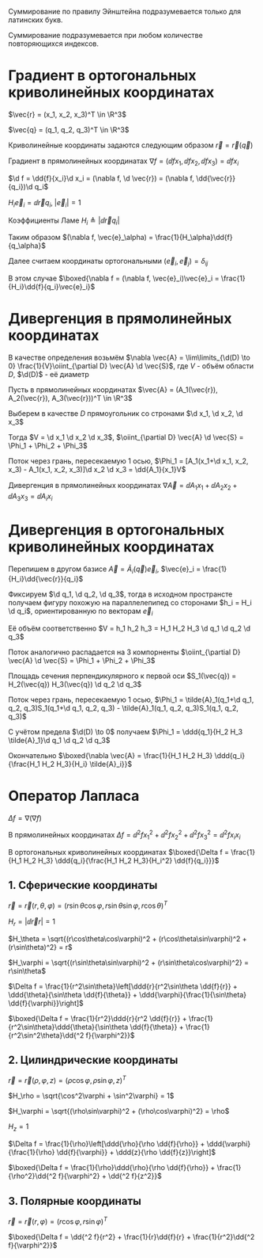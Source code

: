 Суммирование по правилу Эйнштейна подразумевается только для латинских букв.

Суммирование подразумевается при любом количестве повторяющихся индексов.

# Градиент в ортогональных криволинейных координатах

$$\newcommand{\ddd}[2]{\frac{\partial}{\partial #1} \left( #2 \right)}$$
$$\newcommand{\dd}[2]{\frac{\partial #1}{\partial #2}}$$
$$\newcommand{\d}{\mathrm{d}}$$

$\vec{r} = (x_1, x_2, x_3)^T \in \R^3$

$\vec{q} = (q_1, q_2, q_3)^T \in \R^3$

Криволинейные координаты задаются следующим образом $\vec{r} = \vec{r}(\vec{q})$

Градиент в прямолинейных координатах $\nabla f = (\dd{f}{x_1}, \dd{f}{x_2}, \dd{f}{x_3}) = \dd{f}{x_i}$

$\d f = \dd{f}{x_i}\d x_i = (\nabla f, \d \vec{r}) = (\nabla f, \dd{\vec{r}}{q_i})\d q_i$

$H_i\vec{e}_i = \dd{\vec{r}}{q_i}, \; |\vec{e}_i| = 1$

Коэффициенты Ламе $H_i \triangleq |\dd{\vec{r}}{q_i}|$

Таким образом $(\nabla f, \vec{e}_\alpha) = \frac{1}{H_\alpha}\dd{f}{q_\alpha}$

Далее считаем координаты ортогональными $(\vec{e}_i, \vec{e}_j) = \delta_{ij}$

В этом случае $\boxed{\nabla f = (\nabla f, \vec{e}_i)\vec{e}_i = \frac{1}{H_i}\dd{f}{q_i}\vec{e}_i}$

# Дивергенция в прямолинейных координатах

В качестве определения возьмём $\nabla \vec{A} = \lim\limits_{\d(D) \to 0} \frac{1}{V}\oiint_{\partial D} \vec{A} \d \vec{S}$, где $V$ - объём области $D$, $\d(D)$ - её диаметр

Пусть в прямолинейных координатах $\vec{A} = (A_1(\vec{r}), A_2(\vec{r}), A_3(\vec{r}))^T \in \R^3$

Выберем в качестве $D$ прямоугольник со стронами $\d x_1, \d x_2, \d x_3$

Тогда $V = \d x_1 \d x_2 \d x_3$, $\oiint_{\partial D} \vec{A} \d \vec{S} = \Phi_1 + \Phi_2 + \Phi_3$

Поток через грань, пересекаемую $1$ осью, $\Phi_1 = [A_1(x_1+\d x_1, x_2, x_3) - A_1(x_1, x_2, x_3)]\d x_2 \d x_3 = \dd{A_1}{x_1}V$

Дивергенция в прямолинейных координатах $\nabla \vec{A} = \dd{A_1}{x_1} + \dd{A_2}{x_2} + \dd{A_3}{x_3} = \dd{A_i}{x_i}$

# Дивергенция в ортогональных криволинейных координатах

Перепишем в другом базисе $\vec{A} = \tilde{A}_i(\vec{q}) \vec{e}_i$, $\vec{e}_i = \frac{1}{H_i}\dd{\vec{r}}{q_i}$

Фиксируем $\d q_1, \d q_2, \d q_3$, тогда в исходном пространсте получаем фигуру похожую на параллелепипед со сторонами $h_i = H_i \d q_i$, ориентированную по векторам $\vec{e}_i$

Её объём соответственно $V = h_1 h_2 h_3 = H_1 H_2 H_3 \d q_1 \d q_2 \d q_3$

Поток аналогично распадается на 3 компорненты $\oiint_{\partial D} \vec{A} \d \vec{S} = \Phi_1 + \Phi_2 + \Phi_3$

Площадь сечения перпендикулярного к первой оси $S_1(\vec{q}) = H_2(\vec{q}) H_3(\vec{q}) \d q_2 \d q_3$

Поток через грань, пересекаемую $1$ осью, $\Phi_1 = \tilde{A}_1(q_1+\d q_1, q_2, q_3)S_1(q_1+\d q_1, q_2, q_3) - \tilde{A}_1(q_1, q_2, q_3)S_1(q_1, q_2, q_3)$

С учётом предела $\d(D) \to 0$ получаем $\Phi_1 = \ddd{q_1}{H_2 H_3 \tilde{A}_1}\d q_1 \d q_2 \d q_3$

Окончательно $\boxed{\nabla \vec{A} = \frac{1}{H_1 H_2 H_3} \ddd{q_i}{\frac{H_1 H_2 H_3}{H_i} \tilde{A}_i}}$

# Оператор Лапласа

$\Delta f = \nabla(\nabla f)$

В прямолинейных координатах $\Delta f = \dd{^2 f}{x_1^2} + \dd{^2 f}{x_2^2} + \dd{^2 f}{x_3^2} = \dd{^2 f}{x_ix_i}$

В ортогональных криволинейных координатах $\boxed{\Delta f = \frac{1}{H_1 H_2 H_3} \ddd{q_i}{\frac{H_1 H_2 H_3}{H_i^2} \dd{f}{q_i}}}$

## 1. Сферические координаты

$\vec{r} = \vec{r}(r, \theta, \varphi) = (r\sin\theta\cos\varphi, r\sin\theta\sin\varphi, r\cos\theta)^T$

$H_r = |\dd{\vec{r}}{r}| = 1$

$H_\theta = \sqrt{(r\cos\theta\cos\varphi)^2 + (r\cos\theta\sin\varphi)^2 + (r\sin\theta)^2} = r$

$H_\varphi = \sqrt{(r\sin\theta\sin\varphi)^2 + (r\sin\theta\cos\varphi)^2} = r\sin\theta$

$\Delta f = \frac{1}{r^2\sin\theta}\left[\ddd{r}{r^2\sin\theta \dd{f}{r}} + \ddd{\theta}{\sin\theta \dd{f}{\theta}} + \ddd{\varphi}{\frac{1}{\sin\theta} \dd{f}{\varphi}}\right]$

$\boxed{\Delta f = \frac{1}{r^2}\ddd{r}{r^2 \dd{f}{r}} + \frac{1}{r^2\sin\theta}\ddd{\theta}{\sin\theta \dd{f}{\theta}} + \frac{1}{r^2\sin^2\theta}\dd{^2 f}{\varphi^2}}$

## 2. Цилиндрические координаты

$\vec{r} = \vec{r}(\rho, \varphi, z) = (\rho\cos\varphi, \rho\sin\varphi, z)^T$

$H_\rho = \sqrt{\cos^2\varphi + \sin^2\varphi} = 1$

$H_\varphi = \sqrt{(\rho\sin\varphi)^2 + (\rho\cos\varphi)^2} = \rho$

$H_z = 1$

$\Delta f = \frac{1}{\rho}\left[\ddd{\rho}{\rho \dd{f}{\rho}} + \ddd{\varphi}{\frac{1}{\rho} \dd{f}{\varphi}} + \ddd{z}{\rho \dd{f}{z}}\right]$

$\boxed{\Delta f = \frac{1}{\rho}\ddd{\rho}{\rho \dd{f}{\rho}} + \frac{1}{\rho^2}\dd{^2 f}{\varphi^2} + \dd{^2 f}{z^2}}$

## 3. Полярные координаты

$\vec{r} = \vec{r}(r, \varphi) = (r\cos\varphi, r\sin\varphi)^T$

$\boxed{\Delta f = \dd{^2 f}{r^2} + \frac{1}{r}\dd{f}{r} + \frac{1}{r^2}\dd{^2 f}{\varphi^2}}$